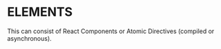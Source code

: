ELEMENTS
========

This can consist of React Components or Atomic Directives (compiled or asynchronous).